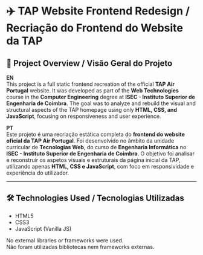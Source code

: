 
# ✈️ TAP Website Frontend Redesign / Recriação do Frontend do Website da TAP

## 📌 Project Overview / Visão Geral do Projeto

**EN**  
This project is a full static frontend recreation of the official **TAP Air Portugal** website. It was developed as part of the **Web Technologies** course in the **Computer Engineering** degree at **ISEC - Instituto Superior de Engenharia de Coimbra**. The goal was to analyze and rebuild the visual and structural aspects of the TAP homepage using only **HTML, CSS, and JavaScript**, focusing on responsiveness and user experience.

**PT**  
Este projeto é uma recriação estática completa do **frontend do website oficial da TAP Air Portugal**. Foi desenvolvido no âmbito da unidade curricular de **Tecnologias Web**, do curso de **Engenharia Informática** no **ISEC - Instituto Superior de Engenharia de Coimbra**. O objetivo foi analisar e reconstruir os aspetos visuais e estruturais da página inicial da TAP, utilizando apenas **HTML, CSS e JavaScript**, com foco em responsividade e experiência do utilizador.

---

## 🛠️ Technologies Used / Tecnologias Utilizadas

- HTML5  
- CSS3  
- JavaScript (Vanilla JS)  

No external libraries or frameworks were used.  
Não foram utilizadas bibliotecas nem frameworks externas.
